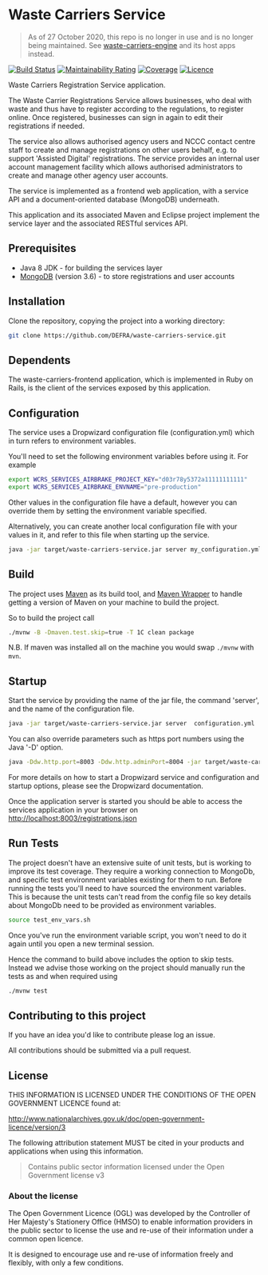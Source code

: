 # Waste Carriers Service

> As of 27 October 2020, this repo is no longer in use and is no longer being maintained. See [waste-carriers-engine](https://github.com/DEFRA/waste-carriers-engine/) and its host apps instead.

[![Build Status](https://travis-ci.com/DEFRA/waste-carriers-service.svg?branch=main)](https://travis-ci.com/DEFRA/waste-carriers-service)
[![Maintainability Rating](https://sonarcloud.io/api/project_badges/measure?project=DEFRA_waste-carriers-service&metric=sqale_rating)](https://sonarcloud.io/dashboard?id=DEFRA_waste-carriers-service)
[![Coverage](https://sonarcloud.io/api/project_badges/measure?project=DEFRA_waste-carriers-service&metric=coverage)](https://sonarcloud.io/dashboard?id=DEFRA_waste-carriers-service)
[![Licence](https://img.shields.io/badge/Licence-OGLv3-blue.svg)](http://www.nationalarchives.gov.uk/doc/open-government-licence/version/3)

Waste Carriers Registration Service application.

The Waste Carrier Registrations Service allows businesses, who deal with waste and thus have to register according to the regulations, to register online. Once registered, businesses can sign in again to edit their registrations if needed.

The service also allows authorised agency users and NCCC contact centre staff to create and manage registrations on other users behalf, e.g. to support 'Assisted Digital' registrations. The service provides an internal user account management facility which allows authorised administrators to create and manage other agency user accounts.

The service is implemented as a frontend web application, with a service API and a document-oriented database (MongoDB) underneath.

This application and its associated Maven and Eclipse project implement the service layer and the associated RESTful services API.

## Prerequisites

- Java 8 JDK - for building the services layer
- [MongoDB](http://www.mongodb.org) (version 3.6) - to store registrations and user accounts

## Installation

Clone the repository, copying the project into a working directory:

```bash
git clone https://github.com/DEFRA/waste-carriers-service.git
```

## Dependents

The waste-carriers-frontend application, which is implemented in Ruby on Rails, is the client of the services exposed by this application.

## Configuration

The service uses a Dropwizard configuration file (configuration.yml) which in turn refers to environment variables.

You'll need to set the following environment variables before using it. For example

```bash
export WCRS_SERVICES_AIRBRAKE_PROJECT_KEY="d03r78y5372a11111111111"
export WCRS_SERVICES_AIRBRAKE_ENVNAME="pre-production"
```

Other values in the configuration file have a default, however you can override them by setting the environment variable specified.

Alternatively, you can create another local configuration file with your values in it, and refer to this file when starting up the service.

```bash
java -jar target/waste-carriers-service.jar server my_configuration.yml
```

## Build

The project uses [Maven](https://maven.apache.org/) as its build tool, and [Maven Wrapper](https://github.com/takari/maven-wrapper) to handle getting a version of Maven on your machine to build the project.

So to build the project call

```bash
./mvnw -B -Dmaven.test.skip=true -T 1C clean package
```

N.B. If maven was installed all on the machine you would swap `./mvnw` with `mvn`.

## Startup

Start the service by providing the name of the jar file, the command 'server', and the name of the configuration file.

```bash
java -jar target/waste-carriers-service.jar server  configuration.yml
```

You can also override parameters such as https port numbers using the Java '-D' option.

```bash
java -Ddw.http.port=8003 -Ddw.http.adminPort=8004 -jar target/waste-carriers-service.jar server my_configuration.yml
```

For more details on how to start a Dropwizard service and configuration and startup options, please see the Dropwizard documentation.

Once the application server is started you should be able to access the services application in your browser on <http://localhost:8003/registrations.json>

## Run Tests

The project doesn't have an extensive suite of unit tests, but is working to improve its test coverage. They require a working connection to MongoDb, and specific test environment variables existing for them to run. Before running the tests you'll need to have sourced the environment variables. This is because the unit tests can't read from the config file so key details about MongoDb need to be provided as environment variables.

```bash
source test_env_vars.sh
```

Once you've run the environment variable script, you won't need to do it again until you open a new terminal session.

Hence the command to build above includes the option to skip tests. Instead we advise those working on the project should manually run the tests as and when required using

```bash
./mvnw test
```

## Contributing to this project

If you have an idea you'd like to contribute please log an issue.

All contributions should be submitted via a pull request.

## License

THIS INFORMATION IS LICENSED UNDER THE CONDITIONS OF THE OPEN GOVERNMENT LICENCE found at:

<http://www.nationalarchives.gov.uk/doc/open-government-licence/version/3>

The following attribution statement MUST be cited in your products and applications when using this information.

>Contains public sector information licensed under the Open Government license v3

### About the license

The Open Government Licence (OGL) was developed by the Controller of Her Majesty's Stationery Office (HMSO) to enable information providers in the public sector to license the use and re-use of their information under a common open licence.

It is designed to encourage use and re-use of information freely and flexibly, with only a few conditions.

